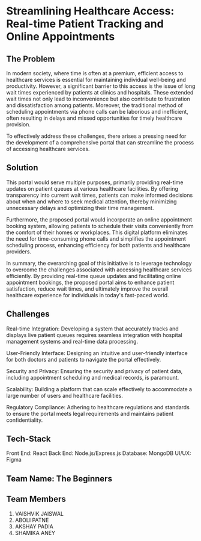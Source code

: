 # Streamlining Healthcare Access: Real-time Patient Tracking and Online Appointments
## The Problem
In modern society, where time is often at a premium, efficient access to healthcare services is essential for maintaining individual well-being and productivity. However, a significant barrier to this access is the issue of long wait times experienced by patients at clinics and hospitals. These extended wait times not only lead to inconvenience but also contribute to frustration and dissatisfaction among patients. Moreover, the traditional method of scheduling appointments via phone calls can be laborious and inefficient, often resulting in delays and missed opportunities for timely healthcare provision.

To effectively address these challenges, there arises a pressing need for the development of a comprehensive portal that can streamline the process of accessing healthcare services.

## Solution
This portal would serve multiple purposes, primarily providing real-time updates on patient queues at various healthcare facilities. By offering transparency into current wait times, patients can make informed decisions about when and where to seek medical attention, thereby minimizing unnecessary delays and optimizing their time management.

Furthermore, the proposed portal would incorporate an online appointment booking system, allowing patients to schedule their visits conveniently from the comfort of their homes or workplaces. This digital platform eliminates the need for time-consuming phone calls and simplifies the appointment scheduling process, enhancing efficiency for both patients and healthcare providers.

In summary, the overarching goal of this initiative is to leverage technology to overcome the challenges associated with accessing healthcare services efficiently. By providing real-time queue updates and facilitating online appointment bookings, the proposed portal aims to enhance patient satisfaction, reduce wait times, and ultimately improve the overall healthcare experience for individuals in today's fast-paced world.

## Challenges
Real-time Integration: Developing a system that accurately tracks and displays live patient queues requires seamless integration with hospital management systems and real-time data processing.

User-Friendly Interface: Designing an intuitive and user-friendly interface for both doctors and patients to navigate the portal effectively.

Security and Privacy: Ensuring the security and privacy of patient data, including appointment scheduling and medical records, is paramount.

Scalability: Building a platform that can scale effectively to accommodate a large number of users and healthcare facilities.

Regulatory Compliance: Adhering to healthcare regulations and standards to ensure the portal meets legal requirements and maintains patient confidentiality.

## Tech-Stack
Front End: React
Back End: Node.js/Express.js
Database: MongoDB
UI/UX: Figma

## Team Name: The Beginners

## Team Members
1) VAISHVIK JAISWAL
2) ABOLI PATNE
3) AKSHAY PADIA
4) SHAMIKA ANEY




